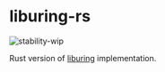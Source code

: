 # liburing-rs

![stability-wip](https://img.shields.io/badge/stability-wip-lightgrey.svg)

Rust version of [liburing](https://github.com/axboe/liburing) implementation.
